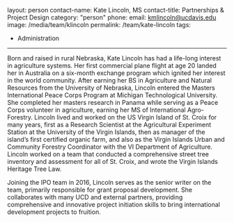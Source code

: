 layout: person
contact-name: Kate Lincoln, MS
contact-title: Partnerships & Project Design
category: "person"
phone:
email: kmlincoln@ucdavis.edu
image: /media/team/klincoln
permalink: /team/kate-lincoln
tags:
- Administration
---
Born and raised in rural Nebraska, Kate Lincoln has had a life-long interest in agriculture systems. Her first commercial plane flight at age 20 landed her in Australia on a six-month exchange program which ignited her interest in the world community. After earning her BS in Agriculture and Natural Resources from the University of Nebraska, Lincoln entered the Masters International Peace Corps Program at Michigan Technological University. She completed her masters research in Panama while serving as a Peace Corps volunteer in agriculture, earning her MS of International Agro-Forestry. Lincoln lived and worked on the US Virgin Island of St. Croix for many years, first as a Research Scientist at the Agricultural Experiment Station at the University of the Virgin Islands, then as manager of the island’s first certified organic farm, and also as the Virgin Islands Urban and Community Forestry Coordinator with the VI Department of Agriculture. Lincoln worked on a team that conducted a comprehensive street tree inventory and assessment for all of St. Croix, and wrote the Virgin Islands Heritage Tree Law.

Joining the IPO team in 2016, Lincoln serves as the senior writer on the team, primarily responsible for grant proposal development. She collaborates with many UCD and external partners,  providing comprehensive and innovative project initiation skills to bring international development projects to fruition.
